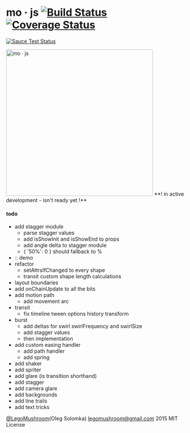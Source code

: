 # mo · js [![Build Status](https://travis-ci.org/legomushroom/mojs.svg?branch=master)](https://travis-ci.org/legomushroom/mojs) [![Coverage Status](https://coveralls.io/repos/legomushroom/mojs/badge.png?branch=master)](https://coveralls.io/r/legomushroom/mojs?branch=master)

[![Sauce Test Status](https://saucelabs.com/browser-matrix/legomushroom.svg)](https://saucelabs.com/u/legomushroom)

<img src="https://github.com/legomushroom/mojs/raw/master/mockups/logo-banner.png" width="400" alt="mo · js">   
**! in active development - isn't ready yet !**

#### todo
- add stagger module
  - parse stagger values
  - add isShowInit and isShowEnd to props
  - add angle delta to stagger module
  - { '50%': 0 } should fallback to %
- :: demo
- refactor
  - setAttrsIfChanged to every shape
  - transit custom shape length calculations
- layout boundaries
- add onChainUpdate to all the bits
- add motion path
  - add movement arc
- transit
  - fix timeline tween options history transform
- burst
  - add deltas for swirl swirlFrequency and swirlSize
  - add stagger values
  - then implementation
- add custom easing handler
  - add path handler
  - add spring
- add shaker
- add spriter
- add glare (is transition shorthand)
- add stagger
- add camera glare
- add backgrounds
- add line trails
- add text tricks

[@LegoMushroom](https://twitter.com/legomushroom)(Oleg Solomka) [legomushroom@gmail.com](mailto:legomushroom@gmail.com) 2015 MIT License